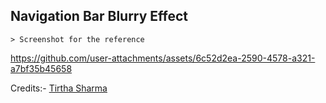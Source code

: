 ## Navigation Bar Blurry Effect

    > Screenshot for the reference

https://github.com/user-attachments/assets/6c52d2ea-2590-4578-a321-a7bf35b45658


Credits:- [Tirtha Sharma](https://github.com/genze121 "Tirtha Sharma")
